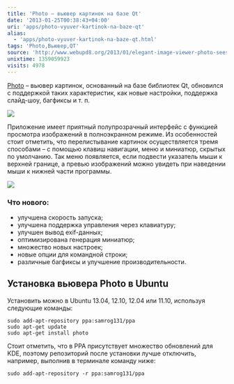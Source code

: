 ```yaml
---
title: 'Photo – вьювер картинок на базе Qt'
date: '2013-01-25T00:38:43+04:00'
uri: 'apps/photo-vyuver-kartinok-na-baze-qt'
alias: 
  - 'apps/photo-vyuver-kartinok-na-baze-qt.html'
tags: 'Photo,Вьювер,QT'
source: 'http://www.webupd8.org/2013/01/elegant-image-viewer-photo-sees-new.html'
unixtime: 1359059923
visits: 4978
---
```

[Photo](http://qt-apps.org/content/show.php?content=147453) – вьювер картинок, основанный на базе библиотек Qt, обновился с поддержкой таких характеристик, как новые настройки, поддержка слайд-шоу, багфиксы и т. п.

[![](img/2013/01/25/00-00/photo-2-8412419256-o.jpg)](img/2013/01/25/00-00/photo-2-8412419256-o.jpg)

Приложение имеет приятный полупрозрачный интерфейс с функцией просмотра изображений в полноэкранном режиме. Из особенностей стоит отметить, что перелистывание картинок осуществляется тремя способами – с помощью клавиш навигации, меню и миниатюр, скрытых по умолчанию. Так меню появляется, если подвести указатель мыши к верхней границе, а превью изображений можно увидеть при наведении мыши к нижней части программы.

[![](img/2013/01/25/00-00/photo-1-8412419518-o.jpg)](img/2013/01/25/00-00/photo-1-8412419518-o.jpg)

### Что нового:

*   улучшена скорость запуска;
*   улучшена поддержка управления через клавиатуру;
*   улучшен вывод exif-данных;
*   оптимизирована генерация миниатюр;
*   множество новых настроек;
*   новые опции для командной строки;
*   различные багфиксы и улучшение производительности.

## Установка вьювера Photo в Ubuntu

Установить можно в Ubuntu 13.04, 12.10, 12.04 или 11.10, используя следующие команды:

```
sudo add-apt-repository ppa:samrog131/ppa 
sudo apt-get update 
sudo apt-get install photo
```

Стоит отметить, что в PPA присутствует множество обновлений для KDE, поэтому репозиторий после установки лучше отключить, например, выполнив в терминале команду ниже:

```
sudo add-apt-repository -r ppa:samrog131/ppa
```
